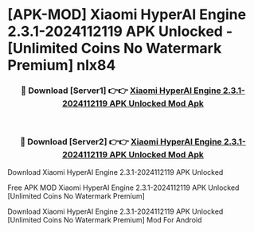 # [APK-MOD] Xiaomi HyperAI Engine 2.3.1-2024112119 APK Unlocked - [Unlimited Coins No Watermark Premium] nlx84



<div align="center">
<h3>🔴 Download [Server1] 👉👉 <a href="https://momento.my/?title=Xiaomi_HyperAI_Engine_2.3.1-2024112119_APK_Unlocked">Xiaomi HyperAI Engine 2.3.1-2024112119 APK Unlocked Mod Apk</a></h3><br>

<h3>🔴 Download [Server2] 👉👉 <a href="https://momento.my/?title=Xiaomi_HyperAI_Engine_2.3.1-2024112119_APK_Unlocked">Xiaomi HyperAI Engine 2.3.1-2024112119 APK Unlocked Mod Apk</a></h3>
</div>



Download Xiaomi HyperAI Engine 2.3.1-2024112119 APK Unlocked 

Free APK MOD Xiaomi HyperAI Engine 2.3.1-2024112119 APK Unlocked [Unlimited Coins No Watermark Premium]

Download Xiaomi HyperAI Engine 2.3.1-2024112119 APK Unlocked [Unlimited Coins No Watermark Premium] Mod For Android
